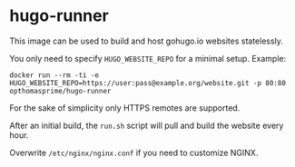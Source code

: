 # hugo-runner

This image can be used to build and host gohugo.io websites statelessly.

You only need to specify `HUGO_WEBSITE_REPO` for a minimal setup. Example:

```
docker run --rm -ti -e HUGO_WEBSITE_REPO=https://user:pass@example.org/website.git -p 80:80 opthomasprime/hugo-runner
```

For the sake of simplicity only HTTPS remotes are supported.

After an initial build, the `run.sh` script will pull and build the website every hour.

Overwrite `/etc/nginx/nginx.conf` if you need to customize NGINX.
